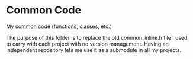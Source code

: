 Common Code
===========

My common code (functions, classes, etc.)

The purpose of this folder is to replace the old common\_inline.h file
I used to carry with each project with no version management. Having
an independent repository lets me use it as a submodule in all my
projects.
